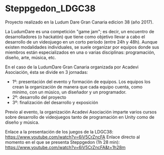 # Steppgedon_LDGC38
Proyecto realizado en la Ludum Dare Gran Canaria edicion 38 (año 2017).

La LudumDare es una competición "game jam"; es decir, un encuentro de desarrolladores (o hackatón) que tiene como objetivo llevar a cabo el desarrollo de un videojuego en un corto período (entre 24h y 48h). Aunque existen modalidades individuales, se suele organizar por equipos donde sus miembros están especializados en una o varias disciplinas: programación, diseño, arte, música, etc.
 
 En el caso de la LudumDare Gran Canaria organizada por Acadevi Asociación, ésta se divide en 3 jornadas: 
 
 - 1º: presentación del evento y formación de equipos. Los equipos los crean la organización de manera que cada equipo cuenta, como mínimo, con un músico, un diseñador y un programador.
 - 2º: desarrollo del proyecto
 - 3º: finalización del desarrollo y exposición

Previo al evento, la organización Acadevi Asociación imparte varios cursos sobre desarrollo de videojuegos tanto de programación en Unity como de diseño y música.

Enlace a la presentación de los juegos de la LDGC38: https://www.youtube.com/watch?v=6iV5CrZncFA
Enlace directo al momento en el que se presenta Steppgedon (1h 28 min): https://www.youtube.com/watch?v=6iV5CrZncFA&t=1h28m
